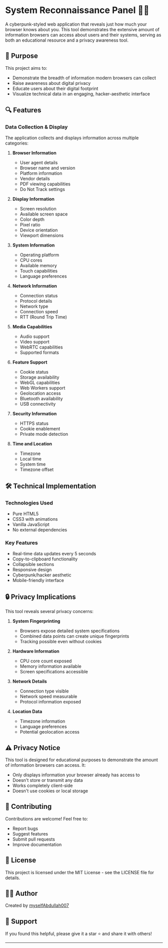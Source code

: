 # System Reconnaissance Panel 🕵️‍♂️


A cyberpunk-styled web application that reveals just how much your browser knows about you. This tool demonstrates the extensive amount of information browsers can access about users and their systems, serving as both an educational resource and a privacy awareness tool.

## 🎯 Purpose

This project aims to:
- Demonstrate the breadth of information modern browsers can collect
- Raise awareness about digital privacy
- Educate users about their digital footprint
- Visualize technical data in an engaging, hacker-aesthetic interface

## 🔍 Features

### Data Collection & Display
The application collects and displays information across multiple categories:

1. **Browser Information**
   - User agent details
   - Browser name and version
   - Platform information
   - Vendor details
   - PDF viewing capabilities
   - Do Not Track settings

2. **Display Information**
   - Screen resolution
   - Available screen space
   - Color depth
   - Pixel ratio
   - Device orientation
   - Viewport dimensions

3. **System Information**
   - Operating platform
   - CPU cores
   - Available memory
   - Touch capabilities
   - Language preferences

4. **Network Information**
   - Connection status
   - Protocol details
   - Network type
   - Connection speed
   - RTT (Round Trip Time)

5. **Media Capabilities**
   - Audio support
   - Video support
   - WebRTC capabilities
   - Supported formats

6. **Feature Support**
   - Cookie status
   - Storage availability
   - WebGL capabilities
   - Web Workers support
   - Geolocation access
   - Bluetooth availability
   - USB connectivity

7. **Security Information**
   - HTTPS status
   - Cookie enablement
   - Private mode detection

8. **Time and Location**
   - Timezone
   - Local time
   - System time
   - Timezone offset

## 🛠️ Technical Implementation

### Technologies Used
- Pure HTML5
- CSS3 with animations
- Vanilla JavaScript
- No external dependencies

### Key Features
- Real-time data updates every 5 seconds
- Copy-to-clipboard functionality
- Collapsible sections
- Responsive design
- Cyberpunk/hacker aesthetic
- Mobile-friendly interface

## 🔒 Privacy Implications

This tool reveals several privacy concerns:

1. **System Fingerprinting**
   - Browsers expose detailed system specifications
   - Combined data points can create unique fingerprints
   - Tracking possible even without cookies

2. **Hardware Information**
   - CPU core count exposed
   - Memory information available
   - Screen specifications accessible

3. **Network Details**
   - Connection type visible
   - Network speed measurable
   - Protocol information exposed

4. **Location Data**
   - Timezone information
   - Language preferences
   - Potential geolocation access


## ⚠️ Privacy Notice

This tool is designed for educational purposes to demonstrate the amount of information browsers can access. It:
- Only displays information your browser already has access to
- Doesn't store or transmit any data
- Works completely client-side
- Doesn't use cookies or local storage

## 🤝 Contributing

Contributions are welcome! Feel free to:
- Report bugs
- Suggest features
- Submit pull requests
- Improve documentation

## 📜 License

This project is licensed under the MIT License - see the LICENSE file for details.

## 👨‍💻 Author

Created by [myselfAbdullah007](https://github.com/myselfAbdullah007)

## 🌟 Support

If you found this helpful, please give it a star ⭐️ and share it with others!

---
